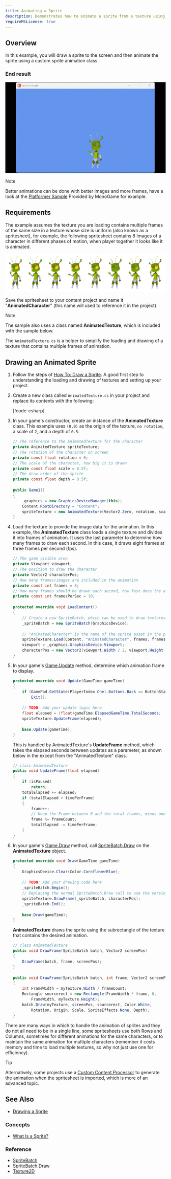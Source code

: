 ```yaml
---
title: Animating a Sprite
description: Demonstrates how to animate a sprite from a texture using a custom class.
requireMSLicense: true
---
```


## Overview

In this example, you will draw a sprite to the screen and then animate the sprite using a custom sprite animation class.

### End result

![The output of this tutorial](images/HowTo_AnimateSprite_Final.gif)

> [!NOTE]
> Better animations can be done with better images and more frames, have a look at the [Platformer Sample](https://github.com/MonoGame/MonoGame.Samples/tree/3.8.1/Platformer2D) Provided by MonoGame for example.

## Requirements

The example assumes the texture you are loading contains multiple frames of the same size in a texture whose size is uniform (also known as a spritesheet), for example, the following spritesheet contains 8 Images of a character in different phases of motion, when player together it looks like it is animated.

![Character Spritesheet](images/HowTo_SpriteAnimate_Spritesheet.PNG)

Save the spritesheet to your content project and name it "**AnimatedCharacter**" (this name will used to reference it in the project).

> [!NOTE]
> The sample also uses a class named **AnimatedTexture**, which is included with the sample below.
>
> The `AnimatedTexture.cs` is a helper to simplify the loading and drawing of a texture that contains multiple frames of animation.

## Drawing an Animated Sprite

1. Follow the steps of [How To: Draw a Sprite](HowTo_Draw_A_Sprite.md).
   A good first step to understanding the loading and drawing of textures and setting up your project.

2. Create a new class called `AnimatedTexture.cs` in your project and replace its contents with the following:

    [!code-csharp[](files/AnimatedTexture.cs)]

3. In your game's constructor, create an instance of the **AnimatedTexture** class.
   This example uses `(0,0)` as the origin of the texture, `no rotation`, a scale of `2`, and a depth of `0.5`.

    ```csharp
    // The reference to the AnimatedTexture for the character
    private AnimatedTexture spriteTexture;
    // The rotation of the character on screen
    private const float rotation = 0;
    // The scale of the character, how big it is drawn
    private const float scale = 0.5f;
    // The draw order of the sprite
    private const float depth = 0.5f;

    public Game1()
    {
        _graphics = new GraphicsDeviceManager(this);
        Content.RootDirectory = "Content";
        spriteTexture = new AnimatedTexture(Vector2.Zero, rotation, scale, depth);
    }
    ```

4. Load the texture to provide the image data for the animation.
   In this example, the **AnimatedTexture** class loads a single texture and divides it into frames of animation. It uses the last parameter to determine how many frames to draw each second. In this case, it draws eight frames at three frames per second (fps).

    ```csharp
    // The game visible area
    private Viewport viewport;
    // The position to draw the character
    private Vector2 characterPos;
    // How many frames/images are included in the animation
    private const int frames = 8;
    // How many frames should be drawn each second, how fast does the animation run?
    private const int framesPerSec = 10;

    protected override void LoadContent()
    {
        // Create a new SpriteBatch, which can be used to draw textures.
        _spriteBatch = new SpriteBatch(GraphicsDevice);

        // "AnimatedCharacter" is the name of the sprite asset in the project.
        spriteTexture.Load(Content, "AnimatedCharacter", frames, framesPerSec);
        viewport = _graphics.GraphicsDevice.Viewport;
        characterPos = new Vector2(viewport.Width / 2, viewport.Height / 2);
    }
    ```

5. In your game's [Game.Update](xref:Microsoft.Xna.Framework.Game#Microsoft_Xna_Framework_Game_Update_Microsoft_Xna_Framework_GameTime_) method, determine which animation frame to display.

    ```csharp
    protected override void Update(GameTime gameTime)
    {
        if (GamePad.GetState(PlayerIndex.One).Buttons.Back == ButtonState.Pressed || Keyboard.GetState().IsKeyDown(Keys.Escape))
            Exit();

        // TODO: Add your update logic here
        float elapsed = (float)gameTime.ElapsedGameTime.TotalSeconds;
        spriteTexture.UpdateFrame(elapsed);

        base.Update(gameTime);
    }
    ```

    This is handled by AnimatedTexture's **UpdateFrame** method, which takes the elapsed seconds between updates as a parameter, as shown below in the except from the "AnimatedTexture" class.

    ```csharp
    // class AnimatedTexture
    public void UpdateFrame(float elapsed)
    {
        if (isPaused)
            return;
        totalElapsed += elapsed;
        if (totalElapsed > timePerFrame)
        {
            frame++;
            // Keep the Frame between 0 and the total frames, minus one.
            frame %= frameCount;
            totalElapsed -= timePerFrame;
        }
    }
    ```

6. In your game's [Game.Draw](xref:Microsoft.Xna.Framework.Game#Microsoft_Xna_Framework_Game_Draw_Microsoft_Xna_Framework_GameTime_) method, call [SpriteBatch.Draw](xref:Microsoft.Xna.Framework.Graphics.SpriteBatch#Microsoft_Xna_Framework_Graphics_SpriteBatch_Draw_Microsoft_Xna_Framework_Graphics_Texture2D_Microsoft_Xna_Framework_Vector2_Microsoft_Xna_Framework_Color_) on the **AnimatedTexture** object.

    ```csharp
    protected override void Draw(GameTime gameTime)
    {
        GraphicsDevice.Clear(Color.CornflowerBlue);

        // TODO: Add your drawing code here
        _spriteBatch.Begin();
        // Replacing the normal SpriteBatch.Draw call to use the version from the "AnimatedTexture" class instead
        spriteTexture.DrawFrame(_spriteBatch, characterPos);
        _spriteBatch.End();

        base.Draw(gameTime);
    }
    ```

    **AnimatedTexture** draws the sprite using the subrectangle of the texture that contains the desired animation.

    ```csharp
    // class AnimatedTexture
    public void DrawFrame(SpriteBatch batch, Vector2 screenPos)
    {
        DrawFrame(batch, frame, screenPos);
    }

    public void DrawFrame(SpriteBatch batch, int frame, Vector2 screenPos)
    {
        int FrameWidth = myTexture.Width / frameCount;
        Rectangle sourcerect = new Rectangle(FrameWidth * frame, 0,
            FrameWidth, myTexture.Height);
        batch.Draw(myTexture, screenPos, sourcerect, Color.White,
            Rotation, Origin, Scale, SpriteEffects.None, Depth);
    }
    ```

There are many ways in which to handle the animation of sprites and they do not all need to be in a single line, some spritesheets use both Rows and Columns, sometimes for different animations for the same characters, or to maintain the same animation for multiple characters (remember it costs memory and time to load multiple textures, so why not just use one for efficiency).

> [!TIP]
> Alternatively, some projects use a [Custom Content Processor](../content_pipeline/HowTo_Extend_Processor.md) to generate the animation when the spritesheet is imported, which is more of an advanced topic.

## See Also

- [Drawing a Sprite](HowTo_Draw_A_Sprite.md)

### Concepts

- [What Is a Sprite?](../../whatis/graphics/WhatIs_Sprite.md)

### Reference

- [SpriteBatch](xref:Microsoft.Xna.Framework.Graphics.SpriteBatch)
- [SpriteBatch.Draw](xref:Microsoft.Xna.Framework.Graphics.SpriteBatch#Microsoft_Xna_Framework_Graphics_SpriteBatch_Draw_Microsoft_Xna_Framework_Graphics_Texture2D_Microsoft_Xna_Framework_Vector2_Microsoft_Xna_Framework_Color_)
- [Texture2D](xref:Microsoft.Xna.Framework.Graphics.Texture2D)
